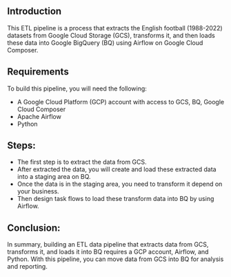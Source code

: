 ## Introduction
This ETL pipeline is a process that extracts the English football (1988-2022) datasets from Google Cloud Storage (GCS), transforms it, and then loads these data into Google BigQuery (BQ) using Airflow on Google Cloud Composer.

## Requirements
To build this pipeline, you will need the following:
* A Google Cloud Platform (GCP) account with access to GCS, BQ, Google Cloud Composer
* Apache Airflow
* Python

## Steps:
* The first step is to extract the data from GCS.
* After extracted the data, you will create and load these extracted data into a staging area on BQ.
* Once the data is in the staging area, you need to transform it depend on your business.
* Then design task flows to load these transform data into BQ by using Airflow.

## Conclusion:
In summary, building an ETL data pipeline that extracts data from GCS, transforms it, and loads it into BQ requires a GCP account, Airflow, and Python. With this pipeline, you can move data from GCS into BQ for analysis and reporting.
